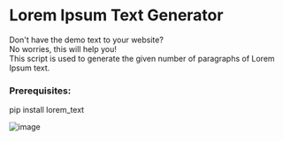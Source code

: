 # Lorem Ipsum Text Generator  
Don't have the demo text to your website?  
No worries, this will help you!  
This script is used to generate the given number of paragraphs of Lorem Ipsum text.  

### Prerequisites:  

pip install lorem_text  

![image](https://github.com/seema1711/Rotten-Scripts-1/blob/my-scripts-seema/Lorem%20Ipsum%20Generator/lorem.png)




